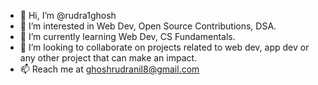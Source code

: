 - 👋 Hi, I’m @rudra1ghosh
- 👀 I’m interested in Web Dev, Open Source Contributions, DSA.
- 🌱 I’m currently learning Web Dev, CS Fundamentals.
- 💞️ I’m looking to collaborate on projects related to web dev, app dev or any other project that can make an impact.
- 📫 Reach me at ghoshrudranil8@gmail.com

<!---
rudra1ghosh/rudra1ghosh is a ✨ special ✨ repository because its `README.md` (this file) appears on your GitHub profile.
You can click the Preview link to take a look at your changes.
--->
